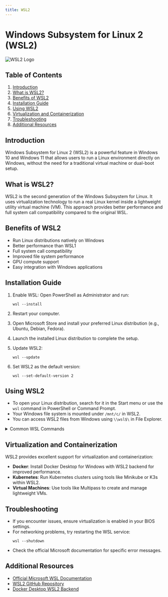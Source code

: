```yaml
---
title: WSL2
---
```


# Windows Subsystem for Linux 2 (WSL2)

![WSL2 Logo](https://devblogs.microsoft.com/commandline/wp-content/uploads/sites/33/2019/05/LogoDesign-1024x486.png)

## Table of Contents

1. [Introduction](#introduction)
2. [What is WSL2?](#what-is-wsl2)
3. [Benefits of WSL2](#benefits-of-wsl2)
4. [Installation Guide](#installation-guide)
5. [Using WSL2](#using-wsl2)
6. [Virtualization and Containerization](#virtualization-and-containerization)
7. [Troubleshooting](#troubleshooting)
8. [Additional Resources](#additional-resources)

## Introduction

Windows Subsystem for Linux 2 (WSL2) is a powerful feature in Windows 10 and Windows 11 that allows users to run a Linux environment directly on Windows, without the need for a traditional virtual machine or dual-boot setup.

## What is WSL2?

WSL2 is the second generation of the Windows Subsystem for Linux. It uses virtualization technology to run a real Linux kernel inside a lightweight utility virtual machine (VM). This approach provides better performance and full system call compatibility compared to the original WSL.

## Benefits of WSL2

- Run Linux distributions natively on Windows
- Better performance than WSL1
- Full system call compatibility
- Improved file system performance
- GPU compute support
- Easy integration with Windows applications

## Installation Guide

1. Enable WSL:
   Open PowerShell as Administrator and run:

   ```
   wsl --install
   ```

2. Restart your computer.

3. Open Microsoft Store and install your preferred Linux distribution (e.g., Ubuntu, Debian, Fedora).

4. Launch the installed Linux distribution to complete the setup.

5. Update WSL2:

   ```
   wsl --update
   ```

6. Set WSL2 as the default version:
   ```
   wsl --set-default-version 2
   ```

## Using WSL2

- To open your Linux distribution, search for it in the Start menu or use the `wsl` command in PowerShell or Command Prompt.
- Your Windows file system is mounted under `/mnt/c/` in WSL2.
- You can access WSL2 files from Windows using `\\wsl$\` in File Explorer.

<details>
<summary>Common WSL Commands</summary>

| Command                          | Description                       |
| -------------------------------- | --------------------------------- |
| `wsl`                            | Open the default WSL distribution |
| `wsl -d <DistroName>`            | Open a specific distribution      |
| `wsl --list`                     | List installed distributions      |
| `wsl --set-default <DistroName>` | Set the default distribution      |
| `wsl --unregister <DistroName>`  | Unregister/remove a distribution  |
| `wsl --shutdown`                 | Shutdown all WSL instances        |
| `wsl --update`                   | Update WSL                        |
| `wsl --status`                   | Check WSL status and version      |
| `wsl --help`                     | Display help information          |

</details>

## Virtualization and Containerization

WSL2 provides excellent support for virtualization and containerization:

- **Docker**: Install Docker Desktop for Windows with WSL2 backend for improved performance.
- **Kubernetes**: Run Kubernetes clusters using tools like Minikube or K3s within WSL2.
- **Virtual Machines**: Use tools like Multipass to create and manage lightweight VMs.

## Troubleshooting

- If you encounter issues, ensure virtualization is enabled in your BIOS settings.
- For networking problems, try restarting the WSL service:
  ```
  wsl --shutdown
  ```
- Check the official Microsoft documentation for specific error messages.

## Additional Resources

- [Official Microsoft WSL Documentation](https://docs.microsoft.com/en-us/windows/wsl/)
- [WSL2 GitHub Repository](https://github.com/microsoft/WSL2-Linux-Kernel)
- [Docker Desktop WSL2 Backend](https://docs.docker.com/desktop/windows/wsl/)
